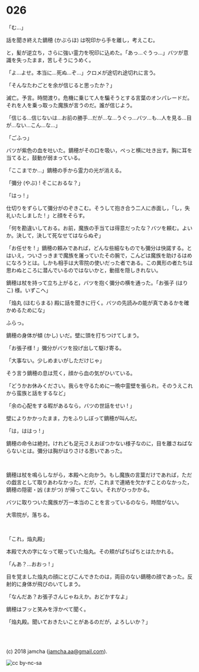 

# 026

「む…」  

話を聞き終えた鏑穂 (かぶらほ) は呪印から手を離し，考えこむ。  

と，髪が逆立ち，さらに強い霊力を呪印に込めた。「あっ…ぐうっ…」バツが意識を失ったまま，苦しそうにうめく。  

「よ…よせ。本当に…死ぬ…ぞ…」クロメが途切れ途切れに言う。  

「そんなたわごとを余が信じると思ったか？」  

滅亡。予言。時間渡り。危機に乗じて人を騙そうとする言葉のオンパレードだ。それを人を乗っ取った魔族が言うのだ。誰が信じよう。  

「信じる…信じないは…お前の勝手…だが…な…うぐっ…バツ…も…人を見る…目が…ない…こん…な…」  

「ごふっ」  

バツが紫色の血を吐いた。鏑穂がその口を吸い，ぺっと横に吐き出す。胸に耳を当てると，鼓動が弱まっている。  

「ここまでか…」鏑穂の手から霊力の光が消える。  

「彌分 (やぶ) ! そこにおるな？」  

「はっ ! 」  

仕切りをずらして彌分がのぞきこむ。そうして抱き合う二人に赤面し，「し，失礼いたしました ! 」と顔をそらす。  

「何を勘違いしておる。お前，魔族の手当ては得意だったな？バツを頼む。よいか。決して，決して死なせてはならぬぞ」  

「お任せを ! 」鏑穂の頼みであれば，どんな些細なものでも彌分は快諾する。とはいえ，ついさっきまで魔族を屠っていたその腕で，こんどは魔族を助けるはめになろうとは。しかも相手は大零院の使いだった者である。この異形の者たちは思わぬところに潜んでいるのではないかと，動揺を隠しきれない。  

鏑穂は杖を持って立ち上がると，バツを抱く彌分の横を通った。「お張子 (はりこ) 様。いずこへ」  

「焔丸 (ほむらまる) 殿に話を聞きに行く。バツの先読みの能が真であるかを確かめるためにな」  

ふらっ。  

鏑穂の身体が傾 (かし) いだ。壁に頭を打ちつけてしまう。  

「お張子様 ! 」彌分がバツを投げ出して駆け寄る。  

「大事ない。少しめまいがしただけじゃ」  

そう言う鏑穂の息は荒く，顔から血の気がひいている。  

「どうかお休みください。我らを守るために一晩中霊壁を張られ，そのうえこれから蛮族と話をするなど」  

「余の心配をする暇があるなら，バツの世話をせい ! 」  

壁によりかかったまま，力をふりしぼって鏑穂が叫んだ。  

「は，ははっ ! 」  

鏑穂の命令は絶対。けれども足元さえおぼつかない様子なのに，目を離さねばならないとは。彌分は胸がはりさける思いであった。  

<br>  

鏑穂は杖を鳴らしながら，本殿へと向かう。もし魔族の言葉だけであれば，ただの戯言として取りあわなかった。だが，これまで連絡を欠かすことのなかった，鏑穂の隠密・凶 (まがつ) が帰ってこない。それがひっかかる。  

バツに取りついた魔族が万一本当のことを言っているのなら，時間がない。  

大零院が，落ちる。  

<br>  

「これ，焔丸殿」  

本殿で大の字になって眠っていた焔丸。その頬がぱちぱちとはたかれる。  

「んあ？…おおっ ! 」  

目を覚ました焔丸の顔にとびこんできたのは，両目のない鏑穂の顔であった。反射的に身体が飛びのいてしまう。  

「なんだあ？お張子さんじゃねえか。おどかすなよ」  

鏑穂はフッと笑みを浮かべて聞く。  

「焔丸殿。聞いておきたいことがあるのだが，よろしいか？」  

<br>  
<br>  

(c) 2018 jamcha (jamcha.aa@gmail.com).  

![cc by-nc-sa](https://i.creativecommons.org/l/by-nc-sa/4.0/88x31.png)  

